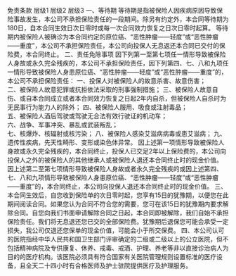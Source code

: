 免责条款
	层级1	层级2	层级3
	一、等待期
		等待期是指被保险人因疾病原因导致保险事故发生，本公司不承担保险责任的一段期间。除另有约定外，本合同等待期为180日，自本合同生效日次日零时或每一次合同效力恢复之日次日零时起算。
		等待期内被保险人被确诊为本合同约定的原位癌、“恶性肿瘤——轻度”或“恶性肿瘤——重度”，本公司不承担保险责任，本公司向投保人无息返还本合同已交付的保险费，本合同终止。
	二、责任免除事项
		因下列第一至第七项任一情形导致被保险人身故或永久完全残疾的，本公司不承担保险责任，因下列第四、七、八和九项任一情形导致被保险人身患原位癌、“恶性肿瘤——轻度”或“恶性肿瘤——重度”的，本公司不承担保险责任：
		一、投保人对被保险人的故意杀害、故意伤害；	 
		二、被保险人故意犯罪或抗拒依法采取的刑事强制措施；
		三、被保险人故意自伤、或自本合同成立或者本合同效力恢复之日起2年内自杀，但被保险人自杀时为无民事行为能力人的除外；
		四、被保险人服用、吸食或注射毒品；	 
		五、被保险人酒后驾驶或驾驶无合法有效行驶证的机动车；	 
		六、战争、军事冲突、暴乱或武装叛乱；	 
		七、核爆炸、核辐射或核污染；
		八、被保险人感染艾滋病病毒或患艾滋病；
		九、遗传性疾病，先天性畸形、变形或染色体异常。
		因上述第一项情形导致被保险人身故或永久完全残疾的，本合同终止，投保人已交足2年以上保险费的，本公司向投保人之外的被保险人的其他继承人或被保险人退还本合同终止时的现金价值。
		因上述第二至第七项情形导致被保险人身故或者永久完全残疾的或因上述第四、七、八和九项情形导致被保险人身患原位癌、“恶性肿瘤——轻度”或“恶性肿瘤——重度”的，本合同终止，本公司向投保人退还本合同终止时的现金价值。
	三、本合同生效后，自您收到保险单的次日零时起，您享有15日的犹豫期，以便您在此期间阅读合同。如果您认为合同不符合您的需要，您可在该15日的犹豫期内要求解除合同。自您向我们书面申请解除合同之日起，本合同即被解除，我们自始不承担保险责任。我们将无息退还您已交的全部保险费。犹豫期后退保您可能会承受一定损失，我公司仅退还您保单的现金价值，可能会小于所交保费。
	四、本公司认可的医院指经中华人民共和国卫生部门评审确定的二级或二级以上的公立医院，但不包括精神病院及专供康复、休养、戒毒、戒酒、护理、养老等非以直接诊治病人为目的的医疗机构。该医院必须具有符合国家有关医院管理规则设置标准的医疗设备，且全天二十四小时有合格医师及护士驻院提供医疗及护理服务。


